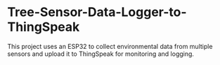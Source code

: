 # Tree-Sensor-Data-Logger-to-ThingSpeak
This project uses an ESP32 to collect environmental data from multiple sensors and upload it to ThingSpeak for monitoring and logging.
